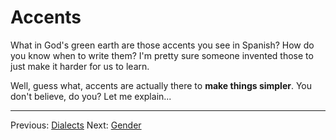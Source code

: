 # Accents

What in God's green earth are those accents you see in Spanish? How do you know when to write them?
I'm pretty sure someone invented those to just make it harder for us to learn.

Well, guess what, accents are actually there to <b>make things simpler</b>.
You don't believe, do you?
Let me explain...

---

Previous: [Dialects](dialects.html)
Next: [Gender](gender.html)

